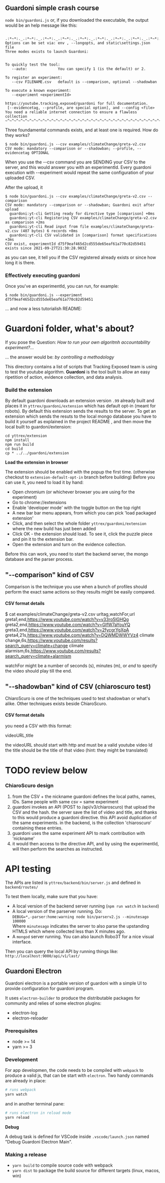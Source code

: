 ## Guardoni simple crash course

`node bin/guardoni.js` or, if you downloaded the executable, the output would be an help message like this:

```

.:*~*:._.:*~*:._.:*~*:._.:*~*:._.:*~*:._.:*~*:._.:*~*:._.:*~*:._.:*~*:.
Options can be set via: env , --longopts, and static\settings.json file
Three modes exists to launch Guardoni:


To quickly test the tool:
   --auto:              You can specify 1 (is the default) or 2.

To register an experiment:
   --csv FILENAME.csv   default is --comparison, optional --shadowban

To execute a known experiment:
   --experiment <experimentId>

https://youtube.tracking.exposed/guardoni for full documentation.
 [--evidencetag, --profile, are special option], and --config <file>
You need a reliable internet connection to ensure a flawless collection
~^~^~^~^~^~^~^~^~^~^~^~^~^~^~^~^~^~^~^~^~^~^~^~^~^~^~^~^~^~^~^~^~^~^~^~
```

Three foundamental commands exists, and at least one is required. How do they works?

```
$ node bin/guardoni.js --csv examples/climateChange/greta-v2.csv
CSV mode: mandatory --comparison or --shadowban; --profile, --evidencetag OPTIONAL
```

When you use the --csv command you are SENDING your CSV to the server, and this would answer you with an experimentId. Every guardoni execution with --experiment <experimentId> would repeat the same configuration of your uploaded CSV.

After the upload, it

```
$ node bin/guardoni.js --csv examples/climateChange/greta-v2.csv --comparison
CSV mode: mandatory --comparison or --shadowban; Guardoni exit after upload
  guardoni:yt-cli Getting ready for directive type [comparison] +0ms
  guardoni:yt-cli Registering CSV examples/climateChange/greta-v2.csv as comparison +2ms
  guardoni:yt-cli Read input from file examples/climateChange/greta-v2.csv (407 bytes) 6 records +8ms
  guardoni:yt-cli CSV validated in [comparison] format specifications +3ms
CSV exist, experimentId d75f9eaf465d2cd555de65eaf61a770c82d59451 exists since 2021-09-27T21:30:28.903Z
```

as you can see, it tell you if the CSV registered already exists or since how long it is there.

### Effectively executing guardoni

Once you've an experimentId, you can run, for example:

```
$ node bin/guardoni.js --experiment d75f9eaf465d2cd555de65eaf61a770c82d59451
```

... and now a less tutorialish README:

# Guardoni folder, what's about?

If you pose the Question: _How to run your own algoritmh accountability experiment?_...

... the answer would be: _by controlling a methodology_

This directory contains a list of scripts that Tracking Exposed team is using to test the youtube algorithm. **Guardoni** is the tool built to allow an easy ripetition of action, evidence collection, and data analysis.

### Build the extension

By default guardoni downloads an extension version `.99` already built and places it in `yttrex/guardoni/extension` which has default opt-in (meant for robots).
By default this extension sends the results to the server.
To get an extension which sends the resuts to the local mongo database you have to build it yourself as explained in the project README , and then move the local built to guardoni/extension:

```
cd yttrex/extension
npm install
npm run build
cd build
cp * ../../guardoni/extension
```

**Load the extension in browser**

The extension should be enabled with the popup the first time. (otherwise checkout to `extension-default-opt-in` branch before building)
Before you can use it, you need to load it by hand:

- Open chromium (or whichever browser you are using for the experiment)
- Go to chrome://extensions
- Enable 'developer mode' with the toggle button on the top right
- A new bar bar menu appears, from which you can pick 'load packaged extension'
- Click, and then select the whole folder `yttrex/guardoni/extension` where the new build has just been added
- Click OK - the extension should load. To see it, click the puzzle piece and pin it to the extension bar.
- Open the extension and turn on the evidence collection.

Before this can work, you need to start the backend server, the mongo database and the parser process.

## "--comparison" kind of CSV

Comparison is the technique you use when a bunch of profiles should perform the exact same actions so they results might be easily compared.

#### CSV format details

$ cat examples/climateChange/greta-v2.csv
urltag,watchFor,url
greta1,end,https://www.youtube.com/watch?v=v33ro5lGHQg
greta2,end,https://www.youtube.com/watch?v=GlfW7aYouYQ
greta3,end,https://www.youtube.com/watch?v=2fycgrYgXpA
greta4,21s,https://www.youtube.com/watch?v=DQWMDWWYVz4
climate change,6s,https://www.youtube.com/results?search_query=climate+change
climate alarmism,6s,https://www.youtube.com/results?search_query=climate+alarmism

watchFor might be a number of seconds (s), minutes (m), or _end_ to specify the video should play till the end.

## "--shadowban" kind of CSV (chiaroscuro test)

ChiaroScuro is one of the techniques used to test shadowban or what's alike. Other techniques exists beside ChiaroScuro.

#### CSV format details

you need a CSV with this format:

videoURL,title

the videoURL should start with http and must be a valid youtube video Id
the title should be the title of that video (hint: they might be translated)

# TODO review below

### ChiaroScuro design

1. from the CSV + the nickname guardoni defines the local paths, names, IDs. Same people with same csv = same experiment
2. guardoni invokes an API (POST to /api/v3/chiaroscuro) that upload the CSV and the hash. the server save the list of video and title, and thanks to this would produce a guardoni directive. this API avoid duplication of the same experiments. in the backend, is the collection 'chiaroscuro' containing these entries.
3. guardoni uses the same experiment API to mark contribution with 'nickname'
4. it would then access to the directive API, and by using the experimentId, will then perform the searches as instructed.

# API testing

The APIs are listed is `yttrex/backend/bin/server.js` and defined in `backend/routes/`

To test them locally, make sure that you have:

- A local version of the backend server running (`npm run watch` in `backend`)
- A local version of the parserver running. Do:
  <br>`DEBUG=*,-parser:home:warning node bin/parserv2.js --minutesago 100000`<br>
  Where `minutesago` indicates the server to also parse the upstanding HTMLS which where collected less than X minutes ago.
- A `mongod` server running. You can also launch Robo3T for a nice visual interface.

Then you can query the local API by running things like:
`http://localhost:9000/api/v1/last/`

## Guardoni Electron

Guardoni electron is a portable version of guardoni with a simple UI to provide configuration for guardoni program.

It uses `electron-builder` to produce the distributable packages for community and relies of some electron plugins:

- electron-log
- electron-reloader

### Prerequisites

- node >= 14
- yarn >= 3

### Development

For app developmen, the code needs to be compiled with `webpack` to produce a valid js, that can be start with `electron`.
Two handy commands are already in place:

```sh
# runs webpack
yarn watch
```

and in another terminal pane:

```sh
# runs electron in reload mode
yarn reload
```

**Debug**

A debug task is defined for VSCode inside `.vscode/launch.json` named "Debug Guardoni Electron Main".

### Making a release

- `yarn build` to compile source code with webpack
- `yarn dist` to package the build source for different targets (linux, macos, win)
